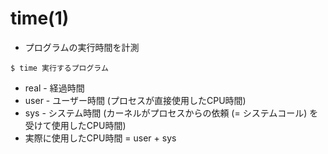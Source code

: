 # time(1)
- プログラムの実行時間を計測

```
$ time 実行するプログラム
```

- real - 経過時間
- user - ユーザー時間 (プロセスが直接使用したCPU時間)
- sys - システム時間 (カーネルがプロセスからの依頼 (= システムコール) を受けて使用したCPU時間)
- 実際に使用したCPU時間 = user + sys
